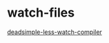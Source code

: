 # watch-files

[deadsimple-less-watch-compiler](https://github.com/jonycheung/deadsimple-less-watch-compiler)
